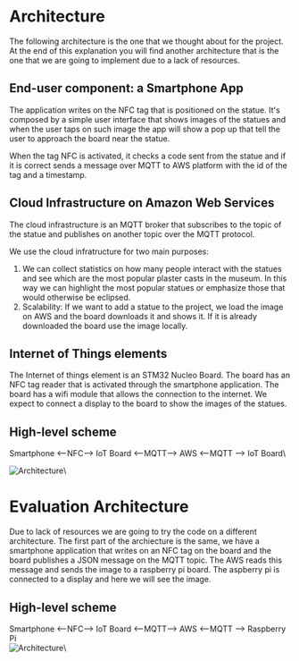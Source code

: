# Architecture
The following architecture is the one that we thought about for the project. At the end of this explanation you will find another architecture that is the one that we are going to implement due to a lack of resources. 

## End-user component: a Smartphone App

The application writes on the NFC tag that is positioned on the statue. It's composed by a simple user interface that shows images of the statues and when the user taps on such image the app will show a pop up that tell the user to approach the board near the statue. 

When the tag NFC is activated, it checks a code sent from the statue and if it is correct sends a message over MQTT to AWS platform with the id of the tag and a timestamp. 

## Cloud Infrastructure on Amazon Web Services 
The cloud infrastructure is an MQTT broker that subscribes to the topic of the statue and publishes on another topic over the MQTT protocol. 

We use the cloud infratructure for two main purposes: 
1. We can collect statistics on how many people interact with the statues and see which are the most popular plaster casts in the museum. In this way we can highlight the most popular statues or emphasize those that would otherwise be eclipsed. 
2. Scalability: If we want to add a statue to the project, we load the image on AWS and the board downloads it and shows it. If it is already downloaded the board use the image locally.

## Internet of Things elements
The Internet of things element is an STM32 Nucleo Board. The board has an NFC tag reader that is activated through the smartphone application.
The board has a wifi module that allows the connection to the internet. We expect to connect a display to the board to show the images of the statues. 
## High-level scheme
Smartphone  <--NFC--> IoT Board <--MQTT--> AWS <--MQTT --> IoT Board\

![Architecture]()\

# Evaluation Architecture
Due to lack of resources we are going to try the code on a different architecture. The first part of the archiecture is the same, we have a smartphone application that writes on an NFC tag on the board and the board publishes a JSON message on the MQTT topic. The AWS reads this message and sends the image to a raspberry pi board. The aspberry pi is connected to a display and here we will see the image. 
## High-level scheme
Smartphone  <--NFC--> IoT Board <--MQTT--> AWS <--MQTT --> Raspberry Pi\
![Architecture]()\